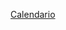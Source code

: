  <a href="https://github.com/hemerotecadetarifa/hemeroteca2/calendario hebreo.pdf" target="_blank">  Calendario </a> <br>
